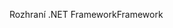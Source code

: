 <span data-ttu-id="4a010-101">Rozhraní .NET Framework</span><span class="sxs-lookup"><span data-stu-id="4a010-101">Framework</span></span>